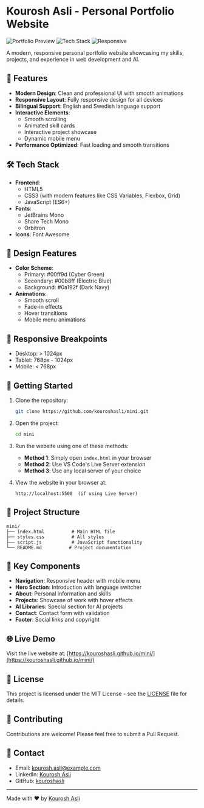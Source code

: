 # Kourosh Asli - Personal Portfolio Website

![Portfolio Preview](https://img.shields.io/badge/Status-Live-brightgreen)
![Tech Stack](https://img.shields.io/badge/Tech-HTML%2C%20CSS%2C%20JavaScript-blue)
![Responsive](https://img.shields.io/badge/Responsive-Yes-success)

A modern, responsive personal portfolio website showcasing my skills, projects, and experience in web development and AI.

## 🌟 Features

- **Modern Design**: Clean and professional UI with smooth animations
- **Responsive Layout**: Fully responsive design for all devices
- **Bilingual Support**: English and Swedish language support
- **Interactive Elements**: 
  - Smooth scrolling
  - Animated skill cards
  - Interactive project showcase
  - Dynamic mobile menu
- **Performance Optimized**: Fast loading and smooth transitions

## 🛠️ Tech Stack

- **Frontend**:
  - HTML5
  - CSS3 (with modern features like CSS Variables, Flexbox, Grid)
  - JavaScript (ES6+)
- **Fonts**:
  - JetBrains Mono
  - Share Tech Mono
  - Orbitron
- **Icons**: Font Awesome

## 🎨 Design Features

- **Color Scheme**:
  - Primary: #00ff9d (Cyber Green)
  - Secondary: #00b8ff (Electric Blue)
  - Background: #0a192f (Dark Navy)
- **Animations**:
  - Smooth scroll
  - Fade-in effects
  - Hover transitions
  - Mobile menu animations

## 📱 Responsive Breakpoints

- Desktop: > 1024px
- Tablet: 768px - 1024px
- Mobile: < 768px

## 🚀 Getting Started

1. Clone the repository:
   ```bash
   git clone https://github.com/kouroshasli/mini.git
   ```

2. Open the project:
   ```bash
   cd mini
   ```

3. Run the website using one of these methods:

   - **Method 1**: Simply open `index.html` in your browser
   - **Method 2**: Use VS Code's Live Server extension
   - **Method 3**: Use any local server of your choice

4. View the website in your browser at:
   ```
   http://localhost:5500  (if using Live Server)
   ```

## 📁 Project Structure

```
mini/
├── index.html          # Main HTML file
├── styles.css          # All styles
├── script.js           # JavaScript functionality
└── README.md          # Project documentation
```

## 🎯 Key Components

- **Navigation**: Responsive header with mobile menu
- **Hero Section**: Introduction with language switcher
- **About**: Personal information and skills
- **Projects**: Showcase of work with hover effects
- **AI Libraries**: Special section for AI projects
- **Contact**: Contact form with validation
- **Footer**: Social links and copyright

## 🌐 Live Demo

Visit the live website at: [https://kouroshasli.github.io/mini/](https://kouroshasli.github.io/mini/)

## 📝 License

This project is licensed under the MIT License - see the [LICENSE](LICENSE) file for details.

## 🤝 Contributing

Contributions are welcome! Please feel free to submit a Pull Request.

## 📧 Contact

- Email: [kourosh.asli@example.com](mailto:kouroshasli@proton.me)
- LinkedIn: [Kourosh Asli](https://linkedin.com/in/kouroshasli)
- GitHub: [kouroshasli](https://github.com/kouroshasli)

---

Made with ❤️ by [Kourosh Asli](https://github.com/kouroshasli)
